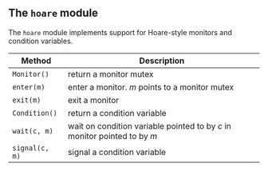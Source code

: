 ## The `hoare` module 

The `hoare` module implements support for Hoare-style monitors and
condition variables.

| Method | Description |
| ------ | ------- |
| `Monitor()` |    return a monitor mutex |
| `enter(m)` |     enter a monitor. $m$ points to a monitor mutex |
| `exit(m)` |      exit a monitor |
| `Condition()` |  return a condition variable |
| `wait(c, m)` |   wait on condition variable pointed to by $c$ in monitor pointed to by $m$ |
| `signal(c, m)` | signal a condition variable |